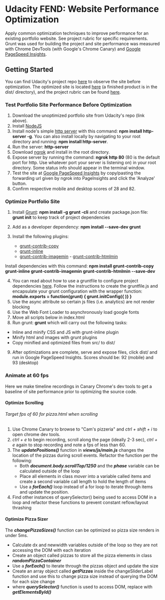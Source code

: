 # Udacity FEND: Website Performance Optimization
Apply common optimization techniques to improve performance for an existing portfolio website. See project rubric for specific requirements. Grunt was used for building the project and site performance was measured with Chrome DevTools (with Google's Chrome Canary) and [Google PageSpeed Insights](https://developers.google.com/speed/pagespeed/insights/). 

## Getting Started
You can find Udacity's project repo [here](https://github.com/udacity/frontend-nanodegree-mobile-portfolio.git) to observe the site before optimization. The optimized site is located [here](https://github.com/ahvar/frontend-nanodegree-WPO.git) (a finished product is in the dist/ directory), and the project rubric can be found [here](https://review.udacity.com/#!/rubrics/16/view).       

### Test Portfolio Site Performance Before Optimization 
1. Download the unoptimized portfolio site from Udacity's repo (link above).
2. Install [NodeJS](https://nodejs.org/en/) 
3. Install node's simple [http server](https://www.npmjs.com/package/http-server) with this command: **npm install http-server -g**.  You can also install locally by navigating to your root directory and running: **npm install http-server**. 
4. Run the server: **http-server**
5. Download [ngrok](https://ngrok.com/) and install in the root directory. 
6. Expose server by running the command: **ngrok http 80** (80 is the default port for http. Use whatever port your server is listening on) in your root directory. Some status info should appear in the terminal window.
7. Test the site at [Google PageSpeed Insights](https://developers.google.com/speed/pagespeed/insights/) by copy/pasting the forwarding url given by ngrok into PageInsights and click the 'Analyze' button.
8. Confirm respective mobile and desktop scores of 28 and 82.

### Optimize Portfolio Site
1. Install [Grunt](http://gruntjs.com/getting-started): **npm install -g grunt -cli** and create package.json file: **grunt init** to keep track of project dependencies
2. Add as a developer dependency: **npm install --save-dev grunt**
3. Install the following plugins: 

     - [grunt-contrib-copy](http://grunt-tasks.com/grunt-contrib-copy/) 
     - [grunt-inline](https://www.npmjs.com/package/grunt-inline) 
     - [grunt-contrib-imagemin](https://www.npmjs.com/package/grunt-contrib-imagemin)      - [grunt-contrib-htmlmin](https://github.com/gruntjs/grunt-contrib-htmlmin)

Install dependencies with this command: **npm install grunt-contrib-copy grunt-inline grunt-contrib-imagemin grunt-contrib-htmlmin --save-dev**

4. You can read about how to use a gruntfile to configure project dependencies [here](http://gruntjs.com/sample-gruntfile). Follow the instructions to create the gruntfile.js and encapsulate your grunt configuration with the wrapper function: **module.exports = function(grunt) {  grunt.initConfig({  )} }**
5.  Use the async attribute so certain js files (i.e. analytics) are not render blocking
6.  Use the Web Font Loader to asynchronously load google fonts
7.  Move all scripts below <body> in index.html
8. Run grunt: **grunt** which will carry out the following tasks: 
  - Inline and minify CSS and JS with grunt-inline plugin
  - Minify html and images with grunt plugins
  - Copy minified and optimized files from src/ to dist/
9. After optimizations are complete, serve and expose files, click dist/ and run in Google PageSpeed Insights. Scores should be: 92 (mobile) and 93 (desktop)

### Animate at 60 fps
Here we make timeline recordings in Canary Chrome's dev tools to get a baseline of site performance prior to optimizing the source code. 

#### Optimize Scrolling 
###### Target fps of 60 for pizza.html when scrolling 
1. Use Chrome Canary to browse to "Cam's pizzeria" and _ctrl + shift + i_ to open chrome dev tools. 
2. _ctrl + e_ to begin recording, scroll along the page (ideally 2-3 sec), _ctrl + e_ again to stop recording and note a fps of less than 60.
3. The _**updatePositions()**_ function in _**views/js/main.js**_ changes the location of the pizzas during scroll events. Refactor the function per the following:
   - Both _**document.body.scrollTop/1250**_ and the _**phase**_ variable can be calculated outside of the loop
   - Place all elements in class _mover_ into a variable called items and create a second variable call length to hold the length of items
   - Use a _**forEach()**_ loop instead of a for loop to iterate through items and update the position.
4. Find other instances of querySelector() being used to access DOM in a loop and refactor these functions to prevent constant reflow/layout thrashing
#### Optimize Pizza Sizer
The _**changePizzaSizes()**_ function can be optimized so pizza size renders in under 5ms.
  - Calculate dx and newwidth variables outside of the loop so they are not accessing the DOM with each iteration
  - Create an object called pizzas to store all the pizza elements in class _**randomPizzaContainer**_
  - Use a _**forEach()**_ to iterate through the pizzas object and update the size
  - Create an array object called _**getPizzas**_ inside the changeSliderLabel function and use this to change pizza size instead of querying the DOM for each size change
  - where _**querySelector()**_ function is used to access DOM, replace with _**getElementsById()**_



